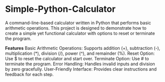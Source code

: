 # Simple-Python-Calculator
A command-line-based calculator written in Python that performs basic arithmetic operations. This project is designed to demonstrate how to create a simple yet functional calculator with options to reset or terminate the program.

**Features**
Basic Arithmetic Operations: Supports addition (+), subtraction (-), multiplication (*), division (/), power (^), and remainder (%).
Reset Option: Use $ to reset the calculator and start over.
Terminate Option: Use # to terminate the program.
Error Handling: Handles invalid inputs and division by zero gracefully.
User-Friendly Interface: Provides clear instructions and feedback for each step.
